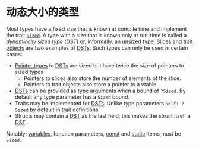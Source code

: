 # 动态大小的类型

Most types have a fixed size that is known at compile time and implement the
trait [`Sized`][sized]. A type with a size that is known only at run-time is
called a _dynamically sized type_ (_DST_) or, informally, an unsized type.
[Slices] and [trait objects] are two examples of <abbr title="dynamically sized
types">DSTs</abbr>. Such types can only be used in certain cases:

* [Pointer types] to <abbr title="dynamically sized types">DSTs</abbr> are
  sized but have twice the size of pointers to sized types
    * Pointers to slices also store the number of elements of the slice.
    * Pointers to trait objects also store a pointer to a vtable.
* <abbr title="dynamically sized types">DSTs</abbr> can be provided as
  type arguments when a bound of `?Sized`. By default any type parameter
  has a `Sized` bound.
* Traits may be implemented for <abbr title="dynamically sized
  types">DSTs</abbr>. Unlike type parameters `Self: ?Sized` by default in trait
  definitions.
* Structs may contain a <abbr title="dynamically sized type">DST</abbr> as the
  last field, this makes the struct itself a
  <abbr title="dynamically sized type">DST</abbr>.

Notably: [variables], function parameters, [const] and [static] items must be
`Sized`.

[sized]: special-types-and-traits.html#sized
[Slices]: types/slice.html
[trait objects]: types/trait-object.html
[Pointer types]: types/pointer.html
[variables]: variables.html
[const]: items/constant-items.html
[static]: items/static-items.html
